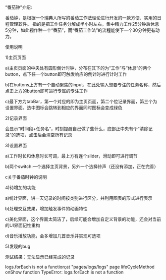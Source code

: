 “番茄钟”介绍:

番茄钟，是根据一个瑞典人所写的番茄工作法理论进行开发的一款方便、实用的日程管理软件。
指的是把工作任务分解成半小时左右，集中精力工作25分钟后休息5分钟，如此视作种一个“番茄”，而“番茄工作法”的流程能使下一个30分钟更有动力。

使用说明

1)主页页面

a)主页页面的中央处有圆形倒计时钟，分布在其下的为“工作”与“休息”的两个button，点下任一个button即可触发响应的倒计时进行计时工作

b)在buttons上方有一个自动聚焦的input，在此处输入想要专注的任务名称，然后点击上方的button即可进行专属的专注工作 

c)最下方为tabBar，第一个对应的即为主页页面，第二个位记录界面，第三个为设置界面。选中图标会跳转到相应的界面同时图标会变成绿色

2)记录界面

会显示“时间段+任务名“，时刻提醒自己做了些什么，底部正中央有个“清除记录”的选项，点击后会清空所有记录

3)设置界面

a)工作时长和休息时长可调，最上方有连个slider，滑动即可进行调节 

b)两个switch:一个选择主页背景，另外一个选择铃声（还没有添加，正在完善）

c关于番茄时钟的说明

4)待增加的功能

a)统计界面，讲一天记录的时间按类别进行区分，并利用图表的形式进行表示 

b)处理交互效果，增加触发事件的动画特性 

c)美化界面，这个界面太简洁了，后续可能会增加自定义背景的功能，还会对当前的UI界面记性重构 

d)音乐播放功能，会多增加几首音乐并实现可选项

5)发现的bug

测试结果：无法显示已经完成的记录

logs.forEach is not a function;at "pages/logs/logs" page lifeCycleMethod onShow function
TypeError: logs.forEach is not a function

